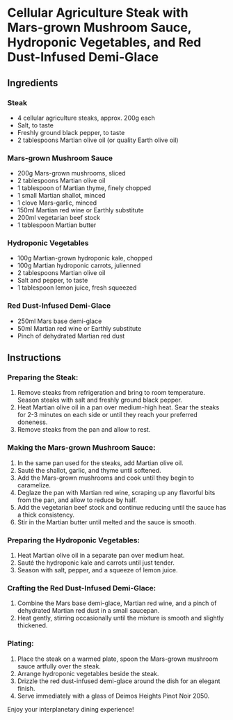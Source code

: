 # Cellular Agriculture Steak with Mars-grown Mushroom Sauce, Hydroponic Vegetables, and Red Dust-Infused Demi-Glace

## Ingredients

### Steak
- 4 cellular agriculture steaks, approx. 200g each
- Salt, to taste
- Freshly ground black pepper, to taste
- 2 tablespoons Martian olive oil (or quality Earth olive oil)

### Mars-grown Mushroom Sauce
- 200g Mars-grown mushrooms, sliced
- 2 tablespoons Martian olive oil
- 1 tablespoon of Martian thyme, finely chopped
- 1 small Martian shallot, minced
- 1 clove Mars-garlic, minced
- 150ml Martian red wine or Earthly substitute
- 200ml vegetarian beef stock
- 1 tablespoon Martian butter

### Hydroponic Vegetables
- 100g Martian-grown hydroponic kale, chopped
- 100g Martian hydroponic carrots, julienned
- 2 tablespoons Martian olive oil
- Salt and pepper, to taste
- 1 tablespoon lemon juice, fresh squeezed

### Red Dust-Infused Demi-Glace
- 250ml Mars base demi-glace
- 50ml Martian red wine or Earthly substitute
- Pinch of dehydrated Martian red dust

## Instructions

### Preparing the Steak:
1. Remove steaks from refrigeration and bring to room temperature. Season steaks with salt and freshly ground black pepper.
2. Heat Martian olive oil in a pan over medium-high heat. Sear the steaks for 2-3 minutes on each side or until they reach your preferred doneness.
3. Remove steaks from the pan and allow to rest.

### Making the Mars-grown Mushroom Sauce:
1. In the same pan used for the steaks, add Martian olive oil.
2. Sauté the shallot, garlic, and thyme until softened.
3. Add the Mars-grown mushrooms and cook until they begin to caramelize.
4. Deglaze the pan with Martian red wine, scraping up any flavorful bits from the pan, and allow to reduce by half.
5. Add the vegetarian beef stock and continue reducing until the sauce has a thick consistency.
6. Stir in the Martian butter until melted and the sauce is smooth.

### Preparing the Hydroponic Vegetables:
1. Heat Martian olive oil in a separate pan over medium heat.
2. Sauté the hydroponic kale and carrots until just tender.
3. Season with salt, pepper, and a squeeze of lemon juice.

### Crafting the Red Dust-Infused Demi-Glace:
1. Combine the Mars base demi-glace, Martian red wine, and a pinch of dehydrated Martian red dust in a small saucepan.
2. Heat gently, stirring occasionally until the mixture is smooth and slightly thickened.

### Plating:
1. Place the steak on a warmed plate, spoon the Mars-grown mushroom sauce artfully over the steak.
2. Arrange hydroponic vegetables beside the steak.
3. Drizzle the red dust-infused demi-glace around the dish for an elegant finish.
4. Serve immediately with a glass of Deimos Heights Pinot Noir 2050.

Enjoy your interplanetary dining experience!